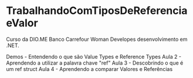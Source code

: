 # TrabalhandoComTiposDeReferenciaeValor
Curso da DIO.ME Banco Carrefour Woman Developes desenvolvimento em .NET.

Demos - Entendendo o que são Value Types e Reference Types
Aula 2 - Aprendendo a utilizar a palavra chave "ref"
Aula 3 - Descobrindo o que é um ref struct
Aula 4 - Aprendendo a comparar Valores e Referências
